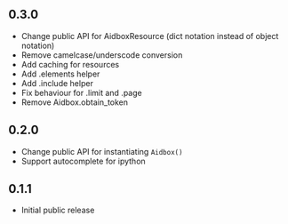 ## 0.3.0
* Change public API for AidboxResource
(dict notation instead of object notation)
* Remove camelcase/underscode conversion
* Add caching for resources
* Add .elements helper
* Add .include helper
* Fix behaviour for .limit and .page
* Remove Aidbox.obtain_token

## 0.2.0
* Change public API for instantiating `Aidbox()`
* Support autocomplete for ipython

## 0.1.1
* Initial public release
